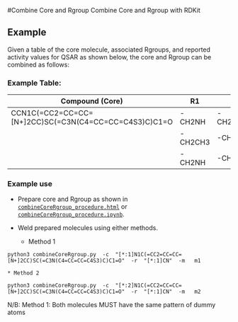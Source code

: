 #Combine Core and Rgroup
Combine Core and Rgroup with RDKit

## Example

Given a table of the core molecule, associated Rgroups, and reported activity values for QSAR as shown below, the core and Rgroup can be combined as follows:

### Example Table: 
| Compound (Core)                                        | R1      | R2
|--------------------------------------------------------|---------|-------------|
| CCN1C(=CC2=CC=CC=[N+]2CC)SC(=C3N(C4=CC=CC=C4S3)C)C1=O  | -CH2NH  | -CH2CH=CH2  |
|                                                        | -CH2CH3 | -CH2NCH3    |
|                                                        | -CH2NH  | -CH2CH=N    |

### Example use

* Prepare core and Rgroup as shown in [`combineCoreRgroup_procedure.html`](combineCoreRgroup_procedure.html) or [`combineCoreRgroup_procedure.ipynb`](combineCoreRgroup_procedure.ipynb).

* Weld prepared molecules using either methods.

	* Method 1
```shell
python3 combineCoreRgroup.py  -c  "[*:1]N1C(=CC2=CC=CC=[N+]2CC)SC(=C3N(C4=CC=CC=C4S3)C)C1=O"  -r  "[*:1]CN"  -m   m1
```
	* Method 2
```shell
python3 combineCoreRgroup.py  -c  "[*:2]N1C(=CC2=CC=CC=[N+]2CC)SC(=C3N(C4=CC=CC=C4S3)C)C1=O"  -r  "[*:1]CN"  -m   m2
```
N/B: Method 1: Both molecules MUST have the same pattern of dummy atoms
